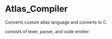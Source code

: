 # Atlas_Compiler

Converts custom atlas language and converts to C.

consists of lexer, parser, and code emitter 
